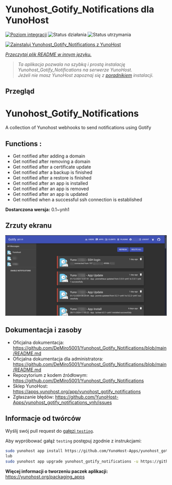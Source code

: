 <!--
To README zostało automatycznie wygenerowane przez <https://github.com/YunoHost/apps/tree/master/tools/readme_generator>
Nie powinno być ono edytowane ręcznie.
-->

# Yunohost_Gotify_Notifications dla YunoHost

[![Poziom integracji](https://apps.yunohost.org/badge/integration/yunohost_gotify_notifications)](https://ci-apps.yunohost.org/ci/apps/yunohost_gotify_notifications/)
![Status działania](https://apps.yunohost.org/badge/state/yunohost_gotify_notifications)
![Status utrzymania](https://apps.yunohost.org/badge/maintained/yunohost_gotify_notifications)

[![Zainstaluj Yunohost_Gotify_Notifications z YunoHost](https://install-app.yunohost.org/install-with-yunohost.svg)](https://install-app.yunohost.org/?app=yunohost_gotify_notifications)

*[Przeczytaj plik README w innym języku.](./ALL_README.md)*

> *Ta aplikacja pozwala na szybką i prostą instalację Yunohost_Gotify_Notifications na serwerze YunoHost.*  
> *Jeżeli nie masz YunoHost zapoznaj się z [poradnikiem](https://yunohost.org/install) instalacji.*

## Przegląd

# Yunohost_Gotify_Notifications
A collection of Yunohost webhooks to send notifications using Gotify

## Functions :
  * Get notified after adding a domain
  * Get notified after removing a domain
  * Get notified after a certificate update
  * Get notified after a backup is finished
  * Get notified after a restore is finished
  * Get notified after an app is installed
  * Get notified after an app is removed
  * Get notified after an app is updated
  * Get notified when a successful ssh connection is established


**Dostarczona wersja:** 0.1~ynh1

## Zrzuty ekranu

![Zrzut ekranu z Yunohost_Gotify_Notifications](./doc/screenshots/IMG_20241205_224629.png)

## Dokumentacja i zasoby

- Oficjalna dokumentacja: <https://github.com/DeMiro5001/Yunohost_Gotify_Notifications/blob/main/README.md>
- Oficjalna dokumentacja dla administratora: <https://github.com/DeMiro5001/Yunohost_Gotify_Notifications/blob/main/README.md>
- Repozytorium z kodem źródłowym: <https://github.com/DeMiro5001/Yunohost_Gotify_Notifications>
- Sklep YunoHost: <https://apps.yunohost.org/app/yunohost_gotify_notifications>
- Zgłaszanie błędów: <https://github.com/YunoHost-Apps/yunohost_gotify_notifications_ynh/issues>

## Informacje od twórców

Wyślij swój pull request do [gałęzi `testing`](https://github.com/YunoHost-Apps/yunohost_gotify_notifications_ynh/tree/testing).

Aby wypróbować gałąź `testing` postępuj zgodnie z instrukcjami:

```bash
sudo yunohost app install https://github.com/YunoHost-Apps/yunohost_gotify_notifications_ynh/tree/testing --debug
lub
sudo yunohost app upgrade yunohost_gotify_notifications -u https://github.com/YunoHost-Apps/yunohost_gotify_notifications_ynh/tree/testing --debug
```

**Więcej informacji o tworzeniu paczek aplikacji:** <https://yunohost.org/packaging_apps>
